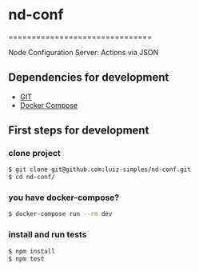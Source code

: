 # nd-conf
===============================

Node Configuration Server: Actions via JSON

## Dependencies for development
  * [GIT](https://git-scm.com/)
  * [Docker Compose](https://docs.docker.com/compose/)

## First steps for development

### clone project
```sh
$ git clone git@github.com:luiz-simples/nd-conf.git
$ cd nd-conf/
```

### you have docker-compose?
```sh
$ docker-compose run --rm dev
```

### install and run tests
```sh
$ npm install
$ npm test
```
